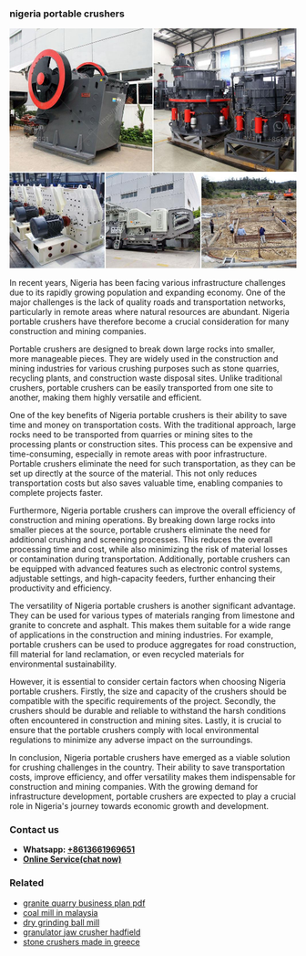<h3>nigeria portable crushers</h3><img src='1702950269.jpg' alt=''><p>In recent years, Nigeria has been facing various infrastructure challenges due to its rapidly growing population and expanding economy. One of the major challenges is the lack of quality roads and transportation networks, particularly in remote areas where natural resources are abundant. Nigeria portable crushers have therefore become a crucial consideration for many construction and mining companies.</p><p>Portable crushers are designed to break down large rocks into smaller, more manageable pieces. They are widely used in the construction and mining industries for various crushing purposes such as stone quarries, recycling plants, and construction waste disposal sites. Unlike traditional crushers, portable crushers can be easily transported from one site to another, making them highly versatile and efficient.</p><p>One of the key benefits of Nigeria portable crushers is their ability to save time and money on transportation costs. With the traditional approach, large rocks need to be transported from quarries or mining sites to the processing plants or construction sites. This process can be expensive and time-consuming, especially in remote areas with poor infrastructure. Portable crushers eliminate the need for such transportation, as they can be set up directly at the source of the material. This not only reduces transportation costs but also saves valuable time, enabling companies to complete projects faster.</p><p>Furthermore, Nigeria portable crushers can improve the overall efficiency of construction and mining operations. By breaking down large rocks into smaller pieces at the source, portable crushers eliminate the need for additional crushing and screening processes. This reduces the overall processing time and cost, while also minimizing the risk of material losses or contamination during transportation. Additionally, portable crushers can be equipped with advanced features such as electronic control systems, adjustable settings, and high-capacity feeders, further enhancing their productivity and efficiency.</p><p>The versatility of Nigeria portable crushers is another significant advantage. They can be used for various types of materials ranging from limestone and granite to concrete and asphalt. This makes them suitable for a wide range of applications in the construction and mining industries. For example, portable crushers can be used to produce aggregates for road construction, fill material for land reclamation, or even recycled materials for environmental sustainability.</p><p>However, it is essential to consider certain factors when choosing Nigeria portable crushers. Firstly, the size and capacity of the crushers should be compatible with the specific requirements of the project. Secondly, the crushers should be durable and reliable to withstand the harsh conditions often encountered in construction and mining sites. Lastly, it is crucial to ensure that the portable crushers comply with local environmental regulations to minimize any adverse impact on the surroundings.</p><p>In conclusion, Nigeria portable crushers have emerged as a viable solution for crushing challenges in the country. Their ability to save transportation costs, improve efficiency, and offer versatility makes them indispensable for construction and mining companies. With the growing demand for infrastructure development, portable crushers are expected to play a crucial role in Nigeria's journey towards economic growth and development.</p><h3>Contact us</h3><ul><li><strong>Whatsapp:&nbsp;<a href="https://wa.me/8613661969651">+8613661969651</a></strong></li><li><a href="https://swt.shibang-china.com/?git&amp;zhl&amp;nigeria portable crushers"><strong>Online Service(chat now)</strong></a></li></ul><h3>Related</h3><ul><li><a href='granite quarry business plan pdf.md'>granite quarry business plan pdf</a></li><li><a href='coal mill in malaysia.md'>coal mill in malaysia</a></li><li><a href='dry grinding ball mill.md'>dry grinding ball mill</a></li><li><a href='granulator jaw crusher hadfield.md'>granulator jaw crusher hadfield</a></li><li><a href='stone crushers made in greece.md'>stone crushers made in greece</a></li></ul>